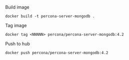 
Build image

  `docker build -t percona-server-mongodb .`

Tag image
  
  `docker tag <NNNNN> percona/percona-server-mongodb:4.2`

Push to hub

  `docker push percona/percona-server-mongodb:4.2`
